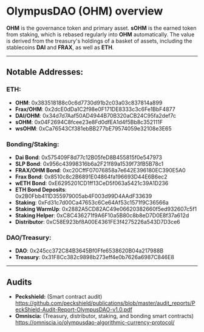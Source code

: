 # OlympusDAO (OHM) overview

**OHM** is the governance token and primary asset. **sOHM** is the earned token from staking, which is rebased regularly into **OHM** automatically. The value is derived from the treasury's holdings of a basket of assets, including the stablecoins **DAI** and **FRAX**, as well as **ETH**.

---

## Notable Addresses:

### ETH:
  - **OHM**: 0x383518188c0c6d7730d91b2c03a03c837814a899
  - **Frax/OHM**: 0x2dcE0dDa1C2f98e0F171DE8333c3c6Fe1BbF4877
  - **DAI/OHM**: 0x34d7d7Aaf50AD4944B70B320aCB24C95fa2def7c
  - **sOHM**: 0x04F2694C8fcee23e8Fd0dfEA1d4f5Bb8c352111F
  - **wsOHM**: 0xCa76543Cf381ebBB277bE79574059e32108e3E65

### Bonding/Staking:
  - **Dai Bond**: 0x575409F8d77c12B05feD8B455815f0e547973
  - **SLP Bond**: 0x956c43998316b6a2F21f89a1539f73fB5B78c1
  - **FRAX/OHM Bond**: 0xc20CffF07076858a7e642E396180EC390E5A0
  - **Frax Bond**: 0x8510c8c2B6891E04864fa196693D44E6B6ec2
  - **wETH Bond**: 0xE6295201CD1ff13CeD5f063a5421c39A1D236
  - **ETH Bond Deposits**: 0x2B0Fbb411D355979005ab4F003d99D4AAdF33639
  - **Staking**: 0xFd31c7d00Ca47653c6Ce64Af53c1571f9C36566a
  - **Staking WarmUp**: 0x2882A5CD82AC49e06620382660f5ed932607c5f1
  - **Staking Helper**: 0xC8C436271f9A6F10a5B80c8b8eD7D0E8f37a612d
  - **Distributor**: 0xC58E923bf8A00E4361FE3f4275226a543D7D3ce6

### DAO/Treasury:
  - **DAO**: 0x245cc372C84B3645Bf0Ffe6538620B04a217988B
  - **Treasury**: 0x31F8Cc382c9898b273eff4e0b7626a6987C846E8


--- 

## Audits

  - **Peckshield:** (Smart contract audit) https://github.com/peckshield/publications/blob/master/audit_reports/PeckShield-Audit-Report-OlympusDAO-v1.0.pdf
  - **Omniscia:** (Treasury, distributor, staking, and bonding smart contracts) https://omniscia.io/olympusdao-algorithmic-currency-protocol/


